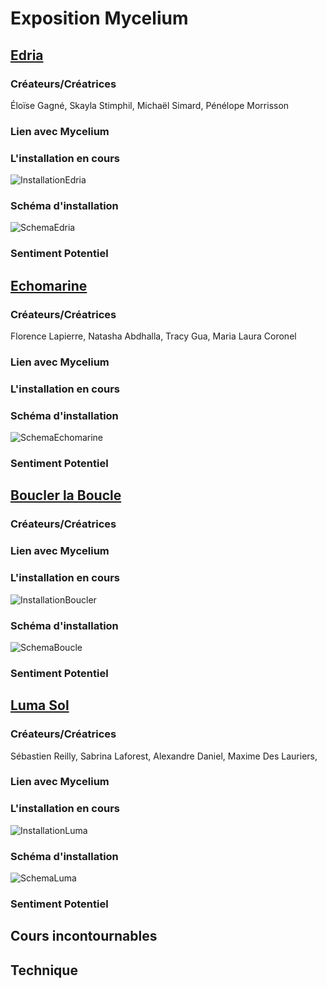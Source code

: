 # Exposition Mycelium

## [Edria](https://tim-montmorency.com/2023/projets/EDRIA/docs/web/index.html)

### Créateurs/Créatrices

Éloïse Gagné, Skayla Stimphil, Michaël Simard, Pénélope Morrisson

### Lien avec Mycelium

### L'installation en cours

![InstallationEdria](https://github.com/Jxshvfx/H23_V13_inspirations_GONZALEZBARRERA/blob/main/Mycelium/medias/photo_edria_1_02232023.jpg)

### Schéma d'installation

![SchemaEdria](https://github.com/Jxshvfx/H23_V13_inspirations_GONZALEZBARRERA/blob/main/Mycelium/medias/schema_edria.png)

### Sentiment Potentiel

## [Echomarine](https://tim-montmorency.com/2023/projets/Echomarine/docs/web/index.html)

### Créateurs/Créatrices

Florence Lapierre, Natasha Abdhalla, Tracy Gua, Maria Laura Coronel

### Lien avec Mycelium

### L'installation en cours

### Schéma d'installation

![SchemaEchomarine](https://github.com/Jxshvfx/H23_V13_inspirations_GONZALEZBARRERA/blob/main/Mycelium/medias/schema_echomarine.png)

### Sentiment Potentiel

## [Boucler la Boucle](https://tim-montmorency.com/2023/projets/Boucler-la-boucle/docs/web/index.html)

### Créateurs/Créatrices

### Lien avec Mycelium

### L'installation en cours

![InstallationBoucler](https://github.com/Jxshvfx/H23_V13_inspirations_GONZALEZBARRERA/blob/main/Mycelium/medias/photo_bouclerlaboucle_2_02232023.jpg)

### Schéma d'installation

![SchemaBoucle](https://github.com/Jxshvfx/H23_V13_inspirations_GONZALEZBARRERA/blob/main/Mycelium/medias/schema_bouclerlaboucle.png)

### Sentiment Potentiel

## [Luma Sol](https://tim-montmorency.com/2023/projets/LumaSol/docs/web/index.html)

### Créateurs/Créatrices

Sébastien Reilly, Sabrina Laforest, Alexandre Daniel, Maxime Des Lauriers, 

### Lien avec Mycelium

### L'installation en cours

![InstallationLuma](https://github.com/Jxshvfx/H23_V13_inspirations_GONZALEZBARRERA/blob/main/Mycelium/medias/photo_lumasol_1_02232023.jpg)

### Schéma d'installation

![SchemaLuma](https://github.com/Jxshvfx/H23_V13_inspirations_GONZALEZBARRERA/blob/main/Mycelium/medias/schema_lumasol.png)

### Sentiment Potentiel

## Cours incontournables

## Technique
